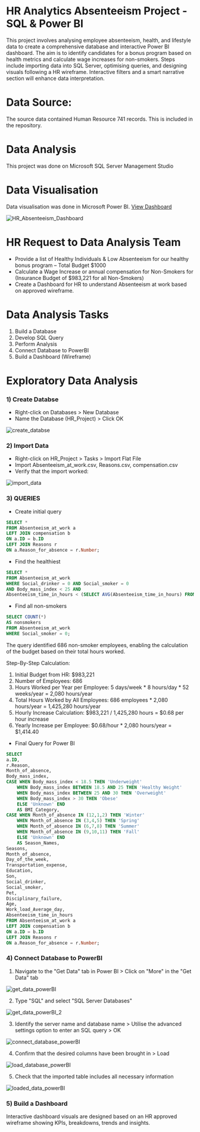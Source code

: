 # HR Analytics Absenteeism Project - SQL & Power BI
This project involves analysing employee absenteeism, health, and lifestyle data to create a comprehensive database and interactive Power BI dashboard. The aim is to identify candidates for a bonus program based on health metrics and calculate wage increases for non-smokers. Steps include importing data into SQL Server, optimising queries, and designing visuals following a HR wireframe. Interactive filters and a smart narrative section will enhance data interpretation.

# Data Source:
The source data contained Human Resource 741 records. This is included in the repository.

# Data Analysis
This project was done on Microsoft SQL Server Management Studio

# Data Visualisation
Data visualisation was done in Microsoft Power BI. [View Dashboard](https://www.novypro.com/project/hr-analytics-absenteeism) 

![HR_Absenteeism_Dashboard](https://github.com/gavrilovAlikhan/SQL-PowerBI-Project_HR_Analaytics-Absenteeism/assets/123990359/185bf6f3-ebd8-4831-908f-83bf00fb1d02)

# HR Request to Data Analysis Team
- Provide a list of Healthy Individuals & Low Absenteeism for our healthy bonus program – Total Budget $1000
-	Calculate a Wage Increase or annual compensation for Non-Smokers for (Insurance Budget of $983,221 for all Non-Smokers)
-	Create a Dashboard for HR to understand Absenteeism at work based on approved wireframe.

# Data Analysis Tasks
1. Build a Database
2. Develop SQL Query
3. Perform Analysis
4. Connect Database to PowerBI
5. Build a Dashboard (Wireframe)

# Exploratory Data Analysis

### 1) Create Databse
- Right-click on Databases > New Database
- Name the Database (HR_Project) > Click OK

![create_databse](https://github.com/gavrilovAlikhan/SQL-PowerBI-Project_HR_Analaytics-Absenteeism/assets/123990359/ff29d402-3dab-4633-b878-8aaf2e0b67f8)

### 2) Import Data
- Right-click on HR_Project > Tasks > Import Flat File
- Import Absenteeism_at_work.csv, Reasons.csv, compensation.csv
- Verify that the import worked:

![import_data](https://github.com/gavrilovAlikhan/SQL-PowerBI-Project_HR_Analaytics-Absenteeism/assets/123990359/0a46f584-e7e0-4dbd-912b-b7dad5cff377)

### 3) QUERIES
- Create initial query
``` SQL
SELECT * 
FROM Absenteeism_at_work a
LEFT JOIN compensation b 
ON a.ID = b.ID
LEFT JOIN Reasons r
ON a.Reason_for_absence = r.Number;
```

- Find the healthiest
``` SQL
SELECT *
FROM Absenteeism_at_work
WHERE Social_drinker = 0 AND Social_smoker = 0
AND Body_mass_index < 25 AND 
Absenteeism_time_in_hours < (SELECT AVG(Absenteeism_time_in_hours) FROM Absenteeism_at_work) -- less than avg absence;
```

- Find all non-smokers
``` SQL
SELECT COUNT(*)
AS nonsmokers
FROM Absenteeism_at_work
WHERE Social_smoker = 0; 
```

The query identified 686 non-smoker employees, enabling the calculation of the budget based on their total hours worked.

Step-By-Step Calculation:
1. Initial Budget from HR: $983,221
2. Number of Employees: 686
3. Hours Worked per Year per Employee: 5 days/week * 8 hours/day * 52 weeks/year = 2,080 hours/year
4. Total Hours Worked by All Employees: 686 employees * 2,080 hours/year = 1,425,280 hours/year
5. Hourly Increase Calculation: $983,221 / 1,425,280 hours = $0.68 per hour increase
6. Yearly Increase per Employee: $0.68/hour * 2,080 hours/year = $1,414.40

- Final Query for Power BI
``` SQL
SELECT 
a.ID,
r.Reason,
Month_of_absence,
Body_mass_index,
CASE WHEN Body_mass_index < 18.5 THEN 'Underweight'
	WHEN Body_mass_index BETWEEN 18.5 AND 25 THEN 'Healthy Weight'
	WHEN Body_mass_index BETWEEN 25 AND 30 THEN 'Overweight'
	WHEN Body_mass_index > 30 THEN 'Obese'
	ELSE 'Unknown' END
	AS BMI_Category,
CASE WHEN Month_of_absence IN (12,1,2) THEN 'Winter'
	WHEN Month_of_absence IN (3,4,5) THEN 'Spring'
	WHEN Month_of_absence IN (6,7,8) THEN 'Summer'
	WHEN Month_of_absence IN (9,10,11) THEN 'Fall'
	ELSE 'Unknown' END 
	AS Season_Names,
Seasons,
Month_of_absence,
Day_of_the_week,
Transportation_expense,
Education,
Son,
Social_drinker,
Social_smoker,
Pet,
Disciplinary_failure,
Age,
Work_load_Average_day,
Absenteeism_time_in_hours
FROM Absenteeism_at_work a
LEFT JOIN compensation b 
ON a.ID = b.ID
LEFT JOIN Reasons r
ON a.Reason_for_absence = r.Number;
```
### 4) Connect Database to PowerBI
1. Navigate to the "Get Data" tab in Power BI > Click on "More" in the "Get Data" tab

![get_data_powerBI](https://github.com/gavrilovAlikhan/SQL-PowerBI-Project_HR_Analaytics-Absenteeism/assets/123990359/19e58f1f-611b-455f-bfe5-8b091c04f3cc)

2. Type "SQL" and select "SQL Server Databases"

![get_data_powerBI_2](https://github.com/gavrilovAlikhan/SQL-PowerBI-Project_HR_Analaytics-Absenteeism/assets/123990359/ef1fd052-7b0a-4a33-a97d-65de4d8bdf98)

3. Identify the server name and database name > Utilise the advanced settings option to enter an SQL query > OK

![connect_database_powerBI](https://github.com/gavrilovAlikhan/SQL-PowerBI-Project_HR_Analaytics-Absenteeism/assets/123990359/a7d1764e-1a6c-4c65-9a79-c1a8cc3eb358)

4. Confirm that the desired columns have been brought in > Load

![load_database_powerBI](https://github.com/gavrilovAlikhan/SQL-PowerBI-Project_HR_Analaytics-Absenteeism/assets/123990359/f1afc234-18f1-445b-be0f-c19230f6cae2)

5. Check that the imported table includes all necessary information

![loaded_data_powerBI](https://github.com/gavrilovAlikhan/SQL-PowerBI-Project_HR_Analaytics-Absenteeism/assets/123990359/73c6b0bb-238d-4eda-b027-91a9ad8e11e9)

### 5) Build a Dashboard
Interactive dashboard visuals are designed based on an HR approved wireframe showing KPIs, breakdowns, trends and insights.
